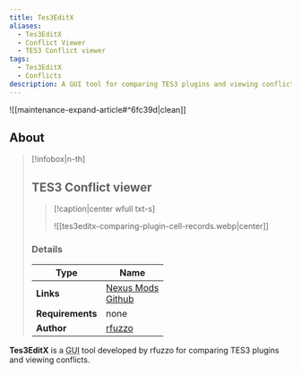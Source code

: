 ```yaml
---
title: Tes3EditX
aliases:
  - Tes3EditX
  - Conflict Viewer
  - TES3 Conflict viewer
tags:
  - Tes3EditX
  - Conflicts
description: A GUI tool for comparing TES3 plugins and viewing conflicts.
---
```


![[maintenance-expand-article#^6fc39d|clean]]

## About

> [!infobox|n-th]
> 
> ## TES3 Conflict viewer
> 
> > [!caption|center wfull txt-s]
> > 
> > ![[tes3editx-comparing-plugin-cell-records.webp|center]]
> > 
> 
> ### Details
> 
> | Type | Name |
> | --- | --- |
> | **Links** | [Nexus Mods](https://www.nexusmods.com/morrowind/mods/54108/)<br>[Github](https://github.com/rfuzzo/Tes3EditX) |
> | **Requirements** | none |
> | **Author** | [rfuzzo](https://next.nexusmods.com/profile/rfuzzo/mods) |

**Tes3EditX** is a <abbr title="graphical user interface">GUI</abbr> tool developed by rfuzzo for comparing TES3 plugins and viewing conflicts.